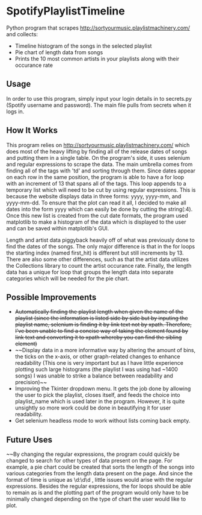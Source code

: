 # SpotifyPlaylistTimeline
Python program that scrapes http://sortyourmusic.playlistmachinery.com/ and collects:
* Timeline histogram of the songs in the selected playlist
* Pie chart of length data from songs
* Prints the 10 most common artists in your playlists along with their occurance rate 

## Usage
In order to use this program, simply input your login details in to secrets.py (Spotify username and password). The main file pulls from secrets when it logs in.

## How It Works
This program relies on http://sortyourmusic.playlistmachinery.com/ which does most of the heavy lifting by finding all of the release dates of songs and putting them in a single table. On the program's side, it uses selenium and regular expressions to scrape the data. The main umbrella comes from finding all of the tags with 'td' and sorting through them. Since dates appear on each row in the same position, the program is able to have a for loop with an increment of 13 that spans all of the tags. This loop appends to a temporary list which will need to be cut by using regular expressions. This is because the website displays data in three forms: yyyy, yyyy-mm, and yyyy-mm-dd. To ensure that the plot can read it all, I decided to make all dates into the form yyyy which can easily be done by cutting the string(:4). Once this new list is created from the cut date formats, the program used matplotlib to make a histogram of the data which is displayed to the user and can be saved within matplotlib's GUI. 

Length and artist data piggyback heavily off of what was previously done to find the dates of the songs. The only major difference is that in the for loops the starting index (named first_hit) is different but still increments by 13. There are also some other differences, such as that the artist data utilizes the Collections library to count the artist occurance rate. Finally, the length data has a unique for loop that groups the length data into separate categories which will be needed for the pie chart. 

## Possible Improvements
* ~~Automatically finding the playlist length when given the name of the playlist (since the information is listed side by side but by inputing the playlist name, selenium is finding it by link text not by xpath. Therefore, I've been unable to find a concise way of taking the element found by link text and converting it to xpath whereby you can find the sibling element)~~
* ~~Display data in a more informative way by altering the amount of bins, the ticks on the x-axis, or other graph-related changes to enhance readability (This one is very important but as I have little experience plotting such large histograms (the playlist I was using had ~1400 songs) I was unable to strike a balance between readability and precision)~~
* Improving the Tkinter dropdown menu. It gets the job done by allowing the user to pick the playlist, closes itself, and feeds the choice into playlist_name which is used later in the program. However, it is quite unsightly so more work could be done in beautifying it for user readability.
* Get selenium headless mode to work without lists coming back empty.

## Future Uses
~~By changing the regular expressions, the program could quickly be changed to search for other types of data present on the page. For example, a pie chart could be created that sorts the length of the songs into various categories from the length data present on the page. And since the format of time is unique as \d:\d\d , little issues would arise with the regular expressions. Besides the regular expressions, the for loops should be able to remain as is and the plotting part of the program would only have to be minimally changed depending on the type of chart the user would like to plot.  
